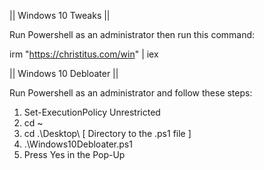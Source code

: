 ||   Windows 10 Tweaks  ||

Run Powershell as an administrator then run this command:

irm "https://christitus.com/win" | iex





|| Windows 10 Debloater ||

Run Powershell as an administrator and follow these steps:

1. Set-ExecutionPolicy Unrestricted
2. cd ~
3. cd .\Desktop\ [ Directory to the .ps1 file ]
4. .\Windows10Debloater.ps1
5. Press Yes in the Pop-Up
